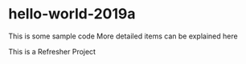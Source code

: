 # hello-world-2019a
This is some sample code
More detailed items can be explained here

This is a Refresher Project

